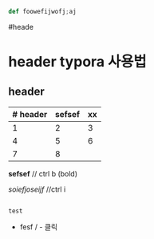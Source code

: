 

~~~python
def foowefijwofj;aj
~~~



#heade

# header typora 사용법

## header

| # header | sefsef | xx   |
| -------- | ------ | ---- |
| 1        | 2      | 3    |
| 4        | 5      | 6    |
| 7        | 8      |      |

**sefsef** // ctrl b (bold)

*soiefjoseijf*  //ctrl i



```test

```

`test`

- fesf / - 클릭


